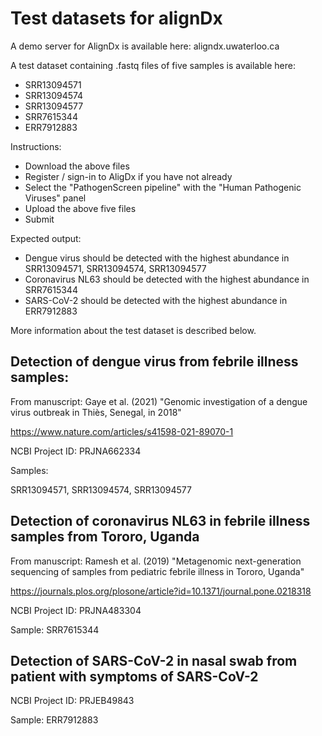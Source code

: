# Test datasets for alignDx

A demo server for AlignDx is available here: aligndx.uwaterloo.ca

A test dataset containing .fastq files of five samples is available here:

* SRR13094571
* SRR13094574
* SRR13094577
* SRR7615344
* ERR7912883

Instructions:

* Download the above files
* Register / sign-in to AligDx if you have not already
* Select the "PathogenScreen pipeline" with the "Human Pathogenic Viruses" panel
* Upload the above five files
* Submit

Expected output:

* Dengue virus should be detected with the highest abundance in SRR13094571, SRR13094574, SRR13094577
* Coronavirus NL63 should be detected with the highest abundance in SRR7615344
* SARS-CoV-2 should be detected with the highest abundance in ERR7912883


More information about the test dataset is described below. 

## Detection of dengue virus from febrile illness samples:

From manuscript: Gaye et al. (2021) "Genomic investigation of a dengue virus outbreak in Thiès, Senegal, in 2018"

https://www.nature.com/articles/s41598-021-89070-1

NCBI Project ID: PRJNA662334

Samples:

SRR13094571, SRR13094574, SRR13094577


## Detection of coronavirus NL63 in febrile illness samples from Tororo, Uganda

From manuscript: Ramesh et al. (2019) "Metagenomic next-generation sequencing of samples from pediatric febrile illness in Tororo, Uganda"

https://journals.plos.org/plosone/article?id=10.1371/journal.pone.0218318

NCBI Project ID: PRJNA483304


Sample: SRR7615344


## Detection of SARS-CoV-2 in nasal swab from patient with symptoms of SARS-CoV-2

NCBI Project ID: PRJEB49843

Sample: ERR7912883
